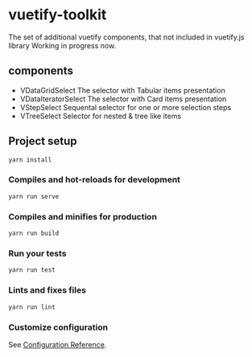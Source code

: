 # vuetify-toolkit

The set of additional vuetify components, that not included in vuetify.js library
Working  in progress now.
## components

 - VDataGridSelect
 The selector with Tabular items presentation
 - VDataIteratorSelect
 The selector with Card items presentation
 - VStepSelect
 Sequental selector for one or more selection steps
 - VTreeSelect
 Selector for nested & tree like items

## Project setup

```
yarn install
```

### Compiles and hot-reloads for development

```
yarn run serve
```
### Compiles and minifies for production

```
yarn run build
```

### Run your tests

```
yarn run test
```
### Lints and fixes files

```
yarn run lint
```
### Customize configuration

See [Configuration Reference](https://cli.vuejs.org/config/).